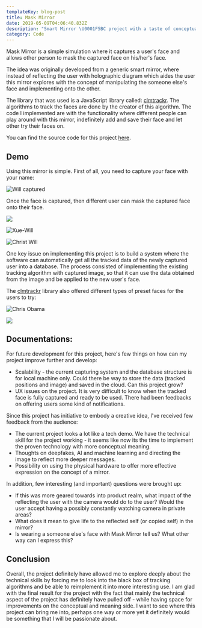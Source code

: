 ```yaml
---
templateKey: blog-post
title: Mask Mirror
date: 2019-05-09T04:06:40.832Z
description: "Smart Mirror \U0001F5BC project with a taste of conceptual drop \U0001F3A8"
category: Code
---
```

Mask Mirror is a simple simulation where it captures a user's face and allows other person to mask the captured face on his/her's face.

The idea was originally developed from a generic smart mirror, where instead of reflecting the user with holographic diagram which aides the user this mirror explores with the concept of manipulating the someone else's face and implementing onto the other.

The library that was used is a JavaScript library called: [clmtrackr](https://github.com/auduno/clmtrackr). The algorithms to track the faces are done by the creator of this algorithm. The code I implemented are with the functionality where different people can play around with this mirror, indefinitely add and save their face and let other try their faces on.

You can find the source code for this project [here](https://github.com/withoutwax/ARTTECH-4900-001-Advanced-Art-Tech-Projects).

## Demo

Using this mirror is simple. First of all, you need to capture your face with your name:

![](/img/01-will-captured.gif "Will captured")

Once the face is captured, then different user can mask the captured face onto their face.

![](/img/02-will-will.gif)

![](/img/01-xue-will.gif "Xue-Will")

![](/img/02-chris-will.gif "Christ Will")

One key issue on implementing this project is to build a system where the software can automatically get all the tracked data of the newly captured user into a database. The process consisted of implementing the existing tracking algorithm with captured image, so that it can use the data obtained from the image and be applied to the new user's face.

The [clmtrackr](https://github.com/auduno/clmtrackr) library also offered different types of preset faces for the users to try:

![](/img/03-will_2.gif "Chris Obama")

![](/img/03-will_6.gif)



## Documentations:

For future development for this project, here's few things on how can my project improve further and develop:

* Scalability - the current capturing system and the database structure is for local machine only. Could there be way to store the data (tracked positions and image) and saved in the cloud. Can this project grow?
* UX issues on the project. It is very difficult to know when the tracked face is fully captured and ready to be used. There had been feedbacks on offering users some kind of notifications.

Since this project has initiative to embody a creative idea, I've received few feedback from the audience:

* The current project looks a lot like a tech demo. We have the technical skill for the project working - it seems like now its the time to implement the proven technology with more conceptual meaning.
* Thoughts on deepfakes, AI and machine learning and directing the image to reflect more deeper messages.
* Possibility on using the physical hardware to offer more effective expression on the concept of a mirror.

In addition, few interesting (and important) questions were brought up:

* If this was more geared towards into product realm, what impact of the reflecting the user with the camera would do to the user? Would the user accept having a possibly constantly watching camera in private areas?
* What does it mean to give life to the reflected self (or copied self) in the mirror? 
* Is wearing a someone else's face with Mask Mirror tell us? What other way can I express this?



## Conclusion

Overall, the project definitely have allowed me to explore deeply about the technical skills by forcing me to look into the black box of tracking algorithms and be able to reimplement it into more interesting use. I am glad with the final result for the project with the fact that mainly the technical aspect of the project has definitely have pulled off - while having space for improvements on the conceptual and meaning side. I want to see where this project can bring me into, perhaps one way or more yet it definitely would be something that I will be passionate about.
